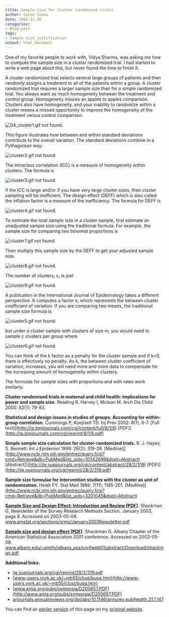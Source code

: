 ```yaml
---
title: Sample size for cluster randomized trials
author: Steve Simon
date: 2004-11-30
categories:
- Blog post
tags:
- Sample size justification
output: html_document
---
```

One of my favorite people to work with, Vidya Sharma, was asking me how
to compute the sample size in a cluster randomized trial. I had started
to write a web page about this, but never found the time to finish it.

A cluster randomized trial selects several large groups of patients and
then randomly assigns a treatment to all of the patients within a group.
A cluster randomized trial requires a larger sample size than for a
simple randomized trial. You always want as much homogeneity between the
treatment and control group. Homogeneity insures an apples to apples
comparison. Clusters also have homogeneity, and your inability to
randomize within a cluster means a missed opportunity to improve the
homogeneity of the treatment versus control comparison.

![04_cluster1.gif not found.](http://www.pmean.com/new-images/04/cluster-0401.png)

This figure illustrates how between and within standard deviations
contribute to the overall variation. The standard deviations combine in
a Pythagorean way:

![cluster2.gif not found.](http://www.pmean.com/new-images/04/cluster-0402.png)

The intraclass correlation (ICC) is a measure of homogeneity within
clusters. The formula is

![cluster3.gif not found.](http://www.pmean.com/new-images/04/cluster-0403.png)

If the ICC is large and/or if you have very large cluster sizes, then
cluster sampling will be inefficient. The design effect (DEFF) which is
also called the inflation factor is a measure of the inefficiency. The
formula for DEFF is

![cluster4.gif not found.](http://www.pmean.com/new-images/04/cluster-0404.png)

To estimate the total sample size in a cluster sample, first estimate an
unadjusted sample size using the traditional formula. For example, the
sample size for comparing two binomial proportions is

![cluster7.gif not found.](http://www.pmean.com/new-images/04/cluster-0405.png)

  Then multiply this sample size by the DEFF to get your adjusted sample
size.

![cluster8.gif not found.](http://www.pmean.com/new-images/04/cluster-0406.png)

  The number of clusters, c, is just

![cluster9.gif not found.](http://www.pmean.com/new-images/04/cluster-0407.png)

A publication in the International Journal of Epidemiology takes a
different perspective. It computes a factor k, which represents the
between cluster coefficient of variation. If you are comparing two
means, the traditional sample size formula is

![cluster5.gif not found.](http://www.pmean.com/new-images/04/cluster-0408.png)

but under a cluster sample with clusters of size m, you would need to
sample c clusters per group where

![cluster6.gif not found.](http://www.pmean.com/new-images/04/cluster-0409.png)

You can think of the k factor as a penalty for the cluster sample and if
k=0, there is effectively no penalty. As k, the between cluster
coefficient of variation, increases, you will need more and more data to
compensate for the increasing amount of homogeneity within clusters.

The formulas for sample sizes with proportions and with rates work
similarly.

**Cluster randomised trials in maternal and child health: implications
for power and sample size.** Reading R, Harvey I, Mclean M. Arch Dis
Child 2000: 82(1); 79-83.

**Statistical and design issues in studies of groups. Accounting for
within-group correlation.** Cummings P, Koepsell TD. Inj Prev 2002:
8(1); 6-7. [Full
text]](http://ip.bmjjournals.com/cgi/content/full/8/1/6)
[PDF]](http://ip.bmjjournals.com/cgi/reprint/8/1/6.pdf)

**Simple sample size calculation for cluster-randomized trials.** R. J.
Hayes, S. Bennett. Int J Epidemiol 1999: 28(2); 319-26.
[Medline]](http://www.ncbi.nlm.nih.gov/entrez/query.fcgi?cmd=Retrieve&db=PubMed&list_uids=10342698&dopt=Abstract)
[Abstract]](http://ije.oupjournals.org/cgi/content/abstract/28/2/319)
[PDF]](http://ije.oupjournals.org/cgi/reprint/28/2/319.pdf)

**Sample size formulae for intervention studies with the cluster as unit
of randomization.** Hsieh FY. Stat Med 1988: 7(11); 1195-201.
[Medline]](http://www.ncbi.nlm.nih.gov/entrez/query.fcgi?cmd=Retrieve&db=PubMed&list_uids=3201045&dopt=Abstract)

**[Sample Size and Design Effect: Introduction and Review
[PDF]](http://http://www.amstat.org/sections/srms/January2003Newsletter.pdf)**.
Shackman G, Newsletter of the Survey Research Methods Section, January
2003, page 8. Accessed on 2003-05-08.
www.amstat.org/sections/srms/January2003Newsletter.pdf

**[Sample size and design effect
[PDF]](http://www.albany.edu/~areilly/albany_asa/confweb01/abstract/Download/shackman.pdf)**.
Shackman G, Albany Chapter of the American Statistical Association 2001
conference. Accessed on 2003-05-08.
www.albany.edu/~areilly/albany_asa/confweb01/abstract/Download/shackman.pdf

**Additional links:**

-   [ije.oupjournals.org/cgi/reprint/28/2/319.pdf](http://ije.oupjournals.org/cgi/reprint/28/2/319.pdf)
-   [www-users.york.ac.uk/~mb55/clust/bupa.htm](http://www-users.york.ac.uk/~mb55/clust/bupa.htm)
-   [www.amia.org/pubs/symposia/D200657.PDF](http://www.amia.org/pubs/symposia/D200657.PDF)
-   [arjournals.annualreviews.org/doi/abs/10.1146/annurev.publhealth.21.1.147](http://arjournals.annualreviews.org/doi/abs/10.1146/annurev.publhealth.21.1.147)

You can find an [earlier version](http://www.pmean.com/04/cluster.html) of this page on my [original website](http://www.pmean.com/original_site.html).
